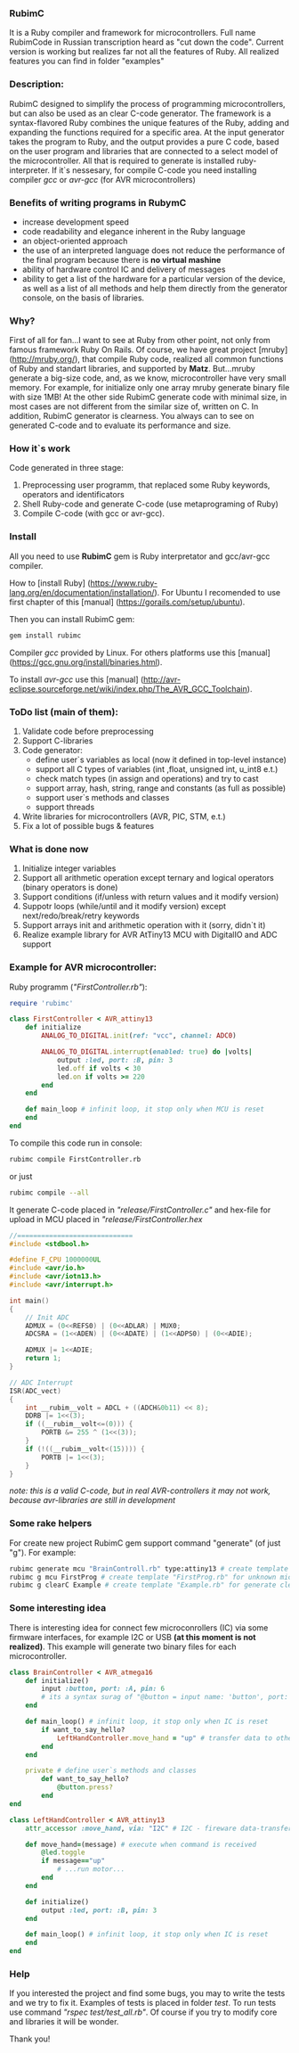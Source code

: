 ### RubimC
It is a Ruby compiler and framework for microcontrollers. Full name RubimCode in Russian transcription heard as "cut down the code". Current version is working but realizes far not all the features of Ruby. All realized features you can find in folder "examples"

### Description:
RubimC designed to simplify the process of programming microcontrollers, but can also be used as an clear С-code generator. The framework is a syntax-flavored Ruby combines the unique features of the Ruby, adding and expanding the functions required for a specific area. At the input  generator takes the program to Ruby, and the output provides a pure C code, based on the user program and libraries that are connected to a select model of the microcontroller. All that is required to generate is installed ruby-interpreter. If it`s nessesary, for compile C-code you need installing compiler *gcc* or *avr-gcc* (for AVR microcontrollers)

### Benefits of writing programs in RubymC 
+ increase development speed
+ code readability and elegance inherent in the Ruby language
+ an object-oriented approach
+ the use of an interpreted language does not reduce the performance of the final program because there is **no virtual mashine**
+ ability of hardware control IC and delivery of messages
+ ability to get a list of the hardware for a particular version of the device, as well as a list of all methods and help them directly from the generator console, on the basis of libraries.

### Why?
First of all for fan...I want to see at Ruby from other point, not only from famous framework Ruby On Rails. Of course, we have great project [mruby] (http://mruby.org/), that compile Ruby code, realized all common functions of Ruby and standart libraries, and supported by **Matz**. But...mruby generate a big-size code, and, as we know, microcontroller have very small memory. For example, for initialize only one array mruby generate binary file with size 1MB! At the other side RubimC generate code with minimal size, in most cases are not different from the similar size of, written on C. In addition, RubimC generator is clearness. You always can to see on generated C-code and to evaluate its performance and size.

### How it`s work
Code generated in three stage:

1. Preprocessing user programm, that replaced some Ruby keywords, operators and identificators
2. Shell Ruby-code and generate C-code (use metaprograming of Ruby)
3. Compile C-code (with gcc or avr-gcc).

### Install
All you need to use **RubimC** gem is Ruby interpretator and gcc/avr-gcc compiler. 

How to [install Ruby] (https://www.ruby-lang.org/en/documentation/installation/). For Ubuntu I recomended to use first chapter of this [manual] (https://gorails.com/setup/ubuntu).

Then you can install RubimC gem:
```sh
gem install rubimc
```

Compiler *gcc* provided by Linux. For others platforms use this [manual] (https://gcc.gnu.org/install/binaries.html).

To install *avr-gcc* use this [manual] (http://avr-eclipse.sourceforge.net/wiki/index.php/The_AVR_GCC_Toolchain).


### ToDo list (main of them):
1. Validate code before preprocessing
1. Support C-libraries
1. Code generator:
    + define user`s variables as local (now it defined in top-level instance)
    + support all C types of variables (int ,float, unsigned int, u_int8 e.t.)
    + check match types (in assign and operations) and try to cast
    + support array, hash, string, range and constants (as full as possible)
    + support user`s methods and classes
    + support threads
2. Write libraries for microcontrollers (AVR, PIC, STM, e.t.)
3. Fix a lot of possible bugs & features

### What is done now
1. Initialize integer variables
2. Support all arithmetic operation except ternary and logical operators (binary operators is done)
3. Support conditions (if/unless with return values and it modify version)
4. Suppotr loops (while/until and it modify version) except next/redo/break/retry keywords
4. Support arrays init and arithmetic operation with it (sorry, didn`t it)
5. Realize example library for AVR AtTiny13 MCU with DigitalIO and ADC support

### Example for AVR microcontroller:
Ruby programm (*"FirstController.rb"*):
```ruby
require 'rubimc'

class FirstController < AVR_attiny13
    def initialize
        ANALOG_TO_DIGITAL.init(ref: "vcc", channel: ADC0)

        ANALOG_TO_DIGITAL.interrupt(enabled: true) do |volts|
            output :led, port: :B, pin: 3
            led.off if volts < 30
            led.on if volts >= 220
        end
    end

    def main_loop # infinit loop, it stop only when MCU is reset
    end
end
```

To compile this code run in console:
```sh
rubimc compile FirstController.rb
```
or just
```sh
rubimc compile --all
```

It generate C-code placed in *"release/FirstController.c"* and hex-file for upload in MCU placed in *"release/FirstController.hex*
```c
//=============================
#include <stdbool.h>

#define F_CPU 1000000UL
#include <avr/io.h>
#include <avr/iotn13.h>
#include <avr/interrupt.h>

int main() 
{
    // Init ADC
    ADMUX = (0<<REFS0) | (0<<ADLAR) | MUX0;
    ADCSRA = (1<<ADEN) | (0<<ADATE) | (1<<ADPS0) | (0<<ADIE);

    ADMUX |= 1<<ADIE;
    return 1;
}

// ADC Interrupt
ISR(ADC_vect)
{
    int __rubim__volt = ADCL + ((ADCH&0b11) << 8);
    DDRB |= 1<<(3);
    if ((__rubim__volt<=(0))) {
        PORTB &= 255 ^ (1<<(3));
    }
    if (!((__rubim__volt<(15)))) {
        PORTB |= 1<<(3);
    }
}
```
*note: this is a valid C-code, but in real AVR-controllers it may not work, because avr-libraries are still in development*

### Some rake helpers
For create new project RubimC gem support command "generate" (of just "g"). For example:
```sh
rubimc generate mcu "BrainControll.rb" type:attiny13 # create template "BrainControll.rb" for AVR microcontroller 'attiny13'
rubimc g mcu FirstProg # create template "FirstProg.rb" for unknown microcontroller
rubimc g clearC Example # create template "Example.rb" for generate clear C code
```

### Some interesting idea
There is interesting idea for connect few microconrollers (IC) via some firmware interfaces, for example I2C or USB **(at this moment is not realized)**. This example will generate two binary files for each microcontroller. 

```ruby
class BrainController < AVR_atmega16
    def initialize()
        input :button, port: :A, pin: 6 
        # its a syntax surag of "@button = input name: 'button', port: 'A', pin: 6"
    end

    def main_loop() # infinit loop, it stop only when IC is reset
        if want_to_say_hello?
            LeftHandController.move_hand = "up" # transfer data to other controller
        end
    end

    private # define user`s methods and classes
        def want_to_say_hello?
            @button.press?
        end
end

class LeftHandController < AVR_attiny13
    attr_accessor :move_hand, via: "I2C" # I2C - fireware data-transfer bus

    def move_hand=(message) # execute when command is received
        @led.toggle
        if message=="up" 
            # ...run motor...
        end
    end

    def initialize()
        output :led, port: :B, pin: 3
    end

    def main_loop() # infinit loop, it stop only when IC is reset
    end
end
```

### Help
If you interested the project and find some bugs, you may to write the tests and we try to fix it. Examples of tests is placed in folder *test*. To run tests use command *"rspec test/test_all.rb"*. Of course if you try to modify core and libraries it will be wonder.

Thank you!
